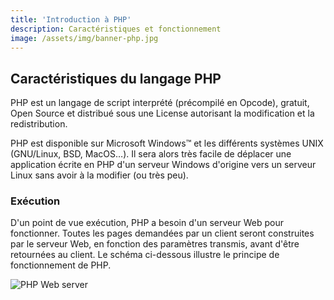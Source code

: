 ```yaml
--- 
title: 'Introduction à PHP'
description: Caractéristiques et fonctionnement
image: /assets/img/banner-php.jpg
--- 
```


## Caractéristiques du langage PHP

PHP est un langage de script interprété (précompilé en Opcode), gratuit, Open Source et distribué sous une License autorisant la
modification et la redistribution.

PHP est disponible sur Microsoft Windows™ et les différents systèmes UNIX (GNU/Linux, BSD, MacOS…).
Il sera alors très facile de déplacer une application écrite en PHP d'un serveur Windows d'origine vers un serveur Linux sans avoir
à la modifier (ou très peu).

### Exécution

D'un point de vue exécution, PHP a besoin d'un serveur Web pour fonctionner. Toutes les pages demandées par un client seront
construites par le serveur Web, en fonction des paramètres transmis, avant d'être retournées au client. 
Le schéma ci-dessous illustre le principe de fonctionnement de PHP.

![PHP Web server](/assets/images/php/php-client-serveur.png)